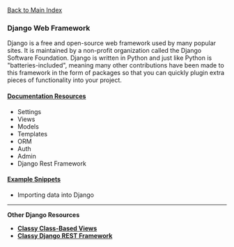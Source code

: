 [Back to Main Index](../README.md)

### Django Web Framework
Django is a free and open-source web framework used by many popular sites. It is maintained by a non-profit organization called the Django Software Foundation. Django is written in Python and just like Python is "batteries-included", meaning many other contributions have been made to this framework in the form of packages so that you can quickly plugin extra pieces of functionality into your project.

#### [Documentation Resources](django.md)

* Settings
* Views
* Models
* Templates
* ORM
* Auth
* Admin
* Django Rest Framework

#### [Example Snippets](#)

* Importing data into Django

---

**Other Django Resources**

* **[Classy Class-Based Views](https://ccbv.co.uk/)**
* **[Classy Django REST Framework](http://www.cdrf.co/)**
